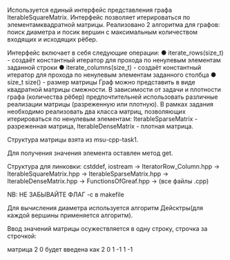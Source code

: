 
Используется единый интерфейс представления графа IterableSquareMatrix. Интерфейс позволяет итерироваться по элементамквадратной матрицы. Реализовано 2 алгоритма для графов: поиск диаметра и посик вершин с максимальным количеством входящих и исходящих рёбер.

Интерфейс включает в себя следующие операции:
● iterate_rows(size_t) - создаёт константный итератор для прохода по ненулевым элементам
заданной строки
● iterate_columns(size_t) - создаёт константный итератор для прохода по ненулевым
элементам заданного столбца
● size_t size() - размер матрицы
Граф можно представить в виде квадратной матрицы смежности. В зависимости от задачи и
плотности графа (количества рёбер) предпочтительней использовать различные реализации
матрицы (разреженную или плотную). В рамках задания необходимо реализовать два класса
матриц, позволяющих итерироваться по ненулевым элементам: IterableSparseMatrix -
разреженная матрица, IterableDenseMatrix - плотная матрица.

Структура матрицы взята из msu-cpp-task1.

Для получения значения элемента оставлен метод get.

Структура для линковки:
cstddef, iostream -> IteratorRow_Column.hpp -> IterableSquareMatrix.hpp -> IterableSparseMatrix.hpp -> IterableDenseMatrix.hpp -> FunctionsOfGreaf.hpp -> (все файлы .cpp)

NB: НЕ ЗАБЫВАЙТЕ ФЛАГ -с в makefile


Для вычисления диаметра используется алгоритм Дейсктры(для каждой вершины применяется алгоритм).

Ввод значений матрицы осужествляется в одну строку, строчка за строчкой:

матрица 2 0  будет введена как 2 0 1 -1
        1 -1